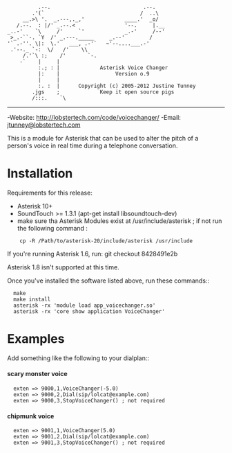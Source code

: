 
              .--.                              .--.
            .'(`                               /  ..\
         __.>\ '.  _.---,._,'             ____.'  _o/
       /.--.  : |/' _.--.<                '--.     |.__
    _..-'    `\     /'     `'             _.-'     /--'
     >_.-``-. `Y  /' _.---._____     _.--'        /
    '` .-''. \|:  \.'   ___, .-'`   ~'--....___.-'
     .'--._ `-:  \/   /'    \\
         /.'`\ :;    /'       `-.
        -`    |     |
              :.; : |             Asterisk Voice Changer
              |:    |                  Version o.9
              |     |
              :. :  |      Copyright (c) 2005-2012 Justine Tunney
            .jgs    ;             Keep it open source pigs
            /:::.    `\
----------------------------------------------------------------------

-Website: <http://lobstertech.com/code/voicechanger/>
-Email: <jtunney@lobstertech.com>

This is a module for Asterisk that can be used to alter the pitch of a
person's voice in real time during a telephone conversation.


Installation
============

Requirements for this release:

 - Asterisk 10+
 - SoundTouch >= 1.3.1   (apt-get install libsoundtouch-dev)
 - make sure tha Asterisk Modules exist at /usr/include/asterisk ; if not run the following command :
 
```
    cp -R /Path/to/asterisk-20/include/asterisk /usr/include 
```

If you're running Asterisk 1.6, run: git checkout 8428491e2b

Asterisk 1.8 isn't supported at this time.

Once you've installed the software listed above, run these commands::
```
  make
  make install
  asterisk -rx 'module load app_voicechanger.so'
  asterisk -rx 'core show application VoiceChanger'
```

Examples
========

Add something like the following to your dialplan::

  #### scary monster voice
```
  exten => 9000,1,VoiceChanger(-5.0)
  exten => 9000,2,Dial(sip/lolcat@example.com)
  exten => 9000,3,StopVoiceChanger() ; not required
```
  #### chipmunk voice
```  
  exten => 9001,1,VoiceChanger(5.0)
  exten => 9001,2,Dial(sip/lolcat@example.com)
  exten => 9001,3,StopVoiceChanger() ; not required
```
